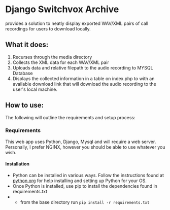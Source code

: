 # Django Switchvox Archive
provides a solution to neatly display exported WAV/XML pairs of call recordings for users to download locally.

## What it does:
  1. Recurses through the media directory
  2. Collects the XML data for each WAV/XML pair
  3. Uploads data and relative filepath to the audio recording to MYSQL Database
  4. Displays the collected information in a table on index.php to with an available download link that will download the audio recording to the user's local machine. 

## How to use:
 The following will outline the requirements and setup process:

 ### Requirements
  This web app uses Python, Django, Mysql and will require a web server. Personally, I prefer NGINX, however you should be able to use whatever you wish. 

#### Installation
 - Python can be installed in various ways. Follow the instructions found at [python.org](https://www.python.org/) for help installing and setting up Python for your OS.
 - Once Python is installed, use pip to install the dependencies found in requirements.txt
 - - from the base directory run `pip install -r requirements.txt`

